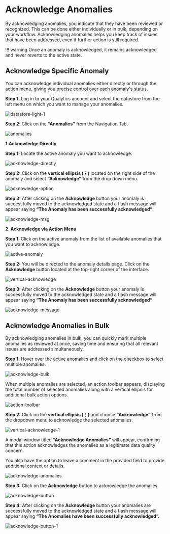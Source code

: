 # Acknowledge Anomalies

By acknowledging anomalies, you indicate that they have been reviewed or recognized. This can be done either individually or in bulk, depending on your workflow. Acknowledging anomalies helps you keep track of issues that have been addressed, even if further action is still required.

!!! warning
    Once an anomaly is acknowledged, it remains acknowledged and never reverts to the active state.

## Acknowledge Specific Anomaly

You can acknowledge individual anomalies either directly or through the action menu, giving you precise control over each anomaly's status.

**Step 1:** Log in to your Qualytics account and select the datastore from the left menu on which you want to manage your anomalies.

![datastore-light-1](../assets/datastores/acknowledge-anomalies/datastore-light-1.png)

**Step 2**: Click on the **“Anomalies”** from the Navigation Tab.

![anomalies](../assets/datastores/acknowledge-anomalies/anomalies.png)

**1.Acknowledge Directly**

**Step 1:** Locate the active anomaly you want to acknowledge.

![acknowledge-directly](../assets/datastores/acknowledge-anomalies/acknowledge-directly.png)

**Step 2:** Click on the **vertical ellipsis (⋮)** located on the right side of the anomaly and select **“Acknowledge”** from the drop down menu.

![acknowledge-option](../assets/datastores/acknowledge-anomalies/acknowledge-option.png)

**Step 3:** After clicking on the **Acknowledge** button your anomaly is successfully moved to the acknowledged state and a flash message will appear saying **“The Anomaly has been successfully acknowledged”**.

![acknowledge-msg](../assets/datastores/acknowledge-anomalies/acknowledge-msg.png)

**2. Acknowledge via Action Menu**

**Step 1**: Click on the active anomaly from the list of available anomalies that you want to acknowledge.

![active-anomaly](../assets/datastores/acknowledge-anomalies/active-anomaly.png)

**Step 2:** You will be directed to the anomaly details page. Click on the **Acknowledge** button located at the top-right corner of the interface.

![vertical-acknowledge](../assets/datastores/acknowledge-anomalies/vertical-acknowledge.png)

**Step 3:** After clicking on the **Acknowledge** button your anomaly is successfully moved to the acknowledged state and a flash message will appear saying **“The Anomaly has been successfully acknowledged”**.

![acknowledge-message](../assets/datastores/acknowledge-anomalies/acknowledge-message.png)

## Acknowledge Anomalies in Bulk

By acknowledging anomalies in bulk, you can quickly mark multiple anomalies as reviewed at once, saving time and ensuring that all relevant issues are addressed simultaneously.

**Step 1:** Hover over the active anomalies and click on the checkbox to select multiple anomalies.

![acknowledge-bulk](../assets/datastores/acknowledge-anomalies/acknowledge-bulk.png)

When multiple anomalies are selected, an action toolbar appears, displaying the total number of selected anomalies along with a vertical ellipsis for additional bulk action options.

![action-toolbar](../assets/datastores/acknowledge-anomalies/action-toolbar.png)

**Step 2:** Click on the **vertical ellipsis (⋮)** and choose **"Acknowledge"** from the dropdown menu to acknowledge the selected anomalies.

![vertical-acknowledge-1](../assets/datastores/acknowledge-anomalies/vertical-acknowledge-1.png)

A modal window titled **“Acknowledge Anomalies”** will appear, confirming that this action acknowledges the anomalies as a legitimate data quality concern.

You also have the option to leave a comment in the provided field to provide additional context or details.

![acknowledge-anomalies](../assets/datastores/acknowledge-anomalies/acknowledge-anomalies.png)

**Step 3:** Click on the **Acknowledge** button to acknowledge the anomalies.

![acknowledge-button](../assets/datastores/acknowledge-anomalies/acknowledge-button.png)

**Step 4:** After clicking on the **Acknowledge** button your anomalies are successfully moved to the acknowledged state and a flash message will appear saying **“The Anomalies have been successfully acknowledged”.**

![acknowledge-button-1](../assets/datastores/acknowledge-anomalies/acknowledge-button-1.png)
